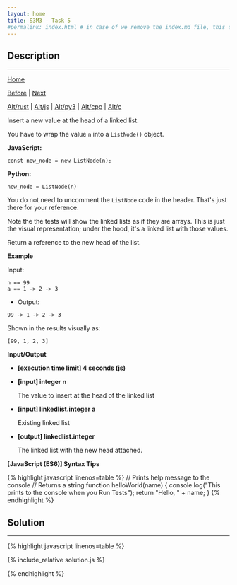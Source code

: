 ```yaml
---
layout: home
title: S3M3 - Task 5
#permalink: index.html # in case of we remove the index.md file, this doc will be the index page
---
```


<div class="row">
<div class="columnStmt" markdown="1">

##  Description
------

[Home](../README.md)

[Before](../S3M3_Task_4/README.md) | [Next](../S3M3_Task_6/README.md)

[Alt/rust](./Alt_rust/README.md) | [Alt/js](./Alt_js/README.html) | [Alt/py3](./Alt_py3/README.md) | [Alt/cpp](./Alt_cpp/README.md) | [Alt/c](./Alt_c/README.md)

Insert a new value at the head of a linked list.

You have to wrap the value `n` into a `ListNode()` object.

**JavaScript:**
```
const new_node = new ListNode(n);
```
**Python:**
```
new_node = ListNode(n)
```
You do not need to uncomment the `ListNode` code in the header. That's just there for your reference.

Note the the tests will show the linked lists as if they are arrays. This is just the visual representation; under the hood, it's a linked list with those values.

Return a reference to the new head of the list.

**Example**

Input:

```
n == 99
a == 1 -> 2 -> 3
```

-   Output:

```
99 -> 1 -> 2 -> 3
```

Shown in the results visually as:

```
[99, 1, 2, 3]
```

**Input/Output**

* **[execution time limit] 4 seconds (js)**

* **[input] integer n**

    The value to insert at the head of the linked list

* **[input] linkedlist.integer a**

    Existing linked list

* **[output] linkedlist.integer**

    The linked list with the new head attached.

**[JavaScript (ES6)] Syntax Tips**

{% highlight javascript linenos=table %}
// Prints help message to the console
// Returns a string
function helloWorld(name) {
    console.log("This prints to the console when you Run Tests");
    return "Hello, " + name;
}
{% endhighlight %}

</div>
<div class="columnSol" markdown="1">

## Solution
------

{% highlight javascript linenos=table %}

{% include_relative solution.js %}

{% endhighlight %}

</div>
</div>